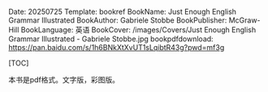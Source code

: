 Date: 20250725
Template: bookref
BookName: Just Enough English Grammar Illustrated
BookAuthor: Gabriele Stobbe
BookPublisher: McGraw-Hill
BookLanguage: 英语
BookCover: /images/Covers/Just Enough English Grammar Illustrated - Gabriele Stobbe.jpg
bookpdfdownload: https://pan.baidu.com/s/1h6BNkXtXvUT1sLqibtR43g?pwd=mf3g



[TOC]

本书是pdf格式。文字版，彩图版。

